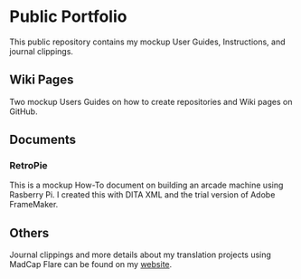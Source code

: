 # Public Portfolio
This public repository contains my mockup User Guides, Instructions, and journal clippings.
## Wiki Pages
Two mockup Users Guides on how to create repositories and Wiki pages on GitHub.
## Documents
### RetroPie
This is a mockup How-To document on building an arcade machine using Rasberry Pi. I created this with DITA XML and the trial version of Adobe FrameMaker.
## Others
Journal clippings and more details about my translation projects using MadCap Flare can be found on my [website](my-working-portfolio.com).
